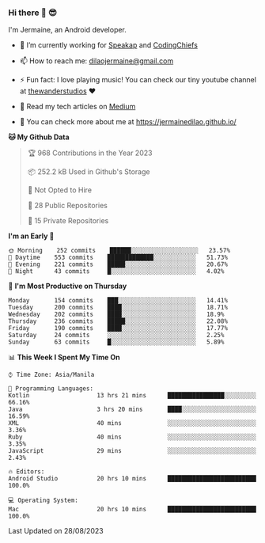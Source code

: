 ### Hi there 👋 😎
I'm Jermaine, an Android developer.

- 🔭 I’m currently working for [Speakap](https://www.speakap.com/) and [CodingChiefs](https://codingchiefs.com/en/)

- 📫 How to reach me: dilaojermaine@gmail.com

- ⚡ Fun fact: I love playing music! You can check our tiny youtube channel at [thewanderstudios](https://www.youtube.com/thewanderstudios) ♥️

- 📖 Read my tech articles on [Medium](https://jermainedilao.medium.com/)

- 👀 You can check more about me at https://jermainedilao.github.io/

<!--
**jermainedilao/jermainedilao** is a ✨ _special_ ✨ repository because its `README.md` (this file) appears on your GitHub profile.

Here are some ideas to get you started:

- 🔭 I’m currently working on ...
- 🌱 I’m currently learning ...
- 👯 I’m looking to collaborate on ...
- 🤔 I’m looking for help with ...
- 💬 Ask me about ...
- 📫 How to reach me: ...
- 😄 Pronouns: ...
- ⚡ Fun fact: ...
-->

<!--START_SECTION:waka-->
**🐱 My Github Data** 

> 🏆 968 Contributions in the Year 2023
 > 
> 📦 252.2 kB Used in Github's Storage 
 > 
> 🚫 Not Opted to Hire
 > 
> 📜 28 Public Repositories 
 > 
> 🔑 15 Private Repositories  
 > 
**I'm an Early 🐤** 

```text
🌞 Morning    252 commits    ██████░░░░░░░░░░░░░░░░░░░   23.57% 
🌆 Daytime    553 commits    █████████████░░░░░░░░░░░░   51.73% 
🌃 Evening    221 commits    █████░░░░░░░░░░░░░░░░░░░░   20.67% 
🌙 Night      43 commits     █░░░░░░░░░░░░░░░░░░░░░░░░   4.02%

```
📅 **I'm Most Productive on Thursday** 

```text
Monday       154 commits    ███░░░░░░░░░░░░░░░░░░░░░░   14.41% 
Tuesday      200 commits    ████░░░░░░░░░░░░░░░░░░░░░   18.71% 
Wednesday    202 commits    ████░░░░░░░░░░░░░░░░░░░░░   18.9% 
Thursday     236 commits    █████░░░░░░░░░░░░░░░░░░░░   22.08% 
Friday       190 commits    ████░░░░░░░░░░░░░░░░░░░░░   17.77% 
Saturday     24 commits     ░░░░░░░░░░░░░░░░░░░░░░░░░   2.25% 
Sunday       63 commits     █░░░░░░░░░░░░░░░░░░░░░░░░   5.89%

```


📊 **This Week I Spent My Time On** 

```text
⌚︎ Time Zone: Asia/Manila

💬 Programming Languages: 
Kotlin                   13 hrs 21 mins      ████████████████░░░░░░░░░   66.16% 
Java                     3 hrs 20 mins       ████░░░░░░░░░░░░░░░░░░░░░   16.59% 
XML                      40 mins             ░░░░░░░░░░░░░░░░░░░░░░░░░   3.36% 
Ruby                     40 mins             ░░░░░░░░░░░░░░░░░░░░░░░░░   3.35% 
JavaScript               29 mins             ░░░░░░░░░░░░░░░░░░░░░░░░░   2.43%

🔥 Editors: 
Android Studio           20 hrs 10 mins      █████████████████████████   100.0%

💻 Operating System: 
Mac                      20 hrs 10 mins      █████████████████████████   100.0%

```


 Last Updated on 28/08/2023
<!--END_SECTION:waka-->
